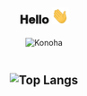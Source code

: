 <div align="center">
<h2> 𝐇𝐞𝐥𝐥𝐨 <img src="https://github.com/ABSphreak/ABSphreak/blob/master/gifs/Hi.gif" width="30px"></h2>
</div>

<div align="center" width="50">

</div>

<div align="center" display="flex">

<img align="center" src="https://github-readme-stats.vercel.app/api?username=konoha279&include_all_commits=true&count_private=true&show_icons=true&line_height=20&title_color=7A7ADB&icon_color=2234AE&text_color=D3D3D3&bg_color=0,000000,130F40" alt="Konoha">

</br>
</br>

![Top Langs](https://github-readme-stats.vercel.app/api/top-langs/?username=konoha279)
---



</div>

<!--


Here are some ideas to get you started:

- 🔭 I’m currently working on ...
- 🌱 I’m currently learning ...
- 👯 I’m looking to collaborate on ...
- 🤔 I’m looking for help with ...
- 💬 Ask me about ...
- 📫 How to reach me: ...
- 😄 Pronouns: ...
- ⚡ Fun fact: ...
PIS{I-am-KOn0Ha-0xC0FFEE}
-->
